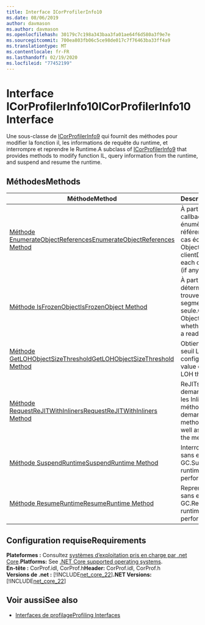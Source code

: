 ```yaml
---
title: Interface ICorProfilerInfo10
ms.date: 08/06/2019
author: davmason
ms.author: davmason
ms.openlocfilehash: 30179c7c198a343baa3fa01ae64f6d580a3f9e7e
ms.sourcegitcommit: 700ea803fb06c5ce98de017c7f76463ba33ff4a9
ms.translationtype: MT
ms.contentlocale: fr-FR
ms.lasthandoff: 02/19/2020
ms.locfileid: "77452199"
---
```

# <a name="icorprofilerinfo10-interface"></a><span data-ttu-id="8e8b1-102">Interface ICorProfilerInfo10</span><span class="sxs-lookup"><span data-stu-id="8e8b1-102">ICorProfilerInfo10 Interface</span></span>

<span data-ttu-id="8e8b1-103">Une sous-classe de [ICorProfilerInfo9](icorprofilerinfo9-interface.md) qui fournit des méthodes pour modifier la fonction il, les informations de requête du runtime, et interrompre et reprendre le Runtime.</span><span class="sxs-lookup"><span data-stu-id="8e8b1-103">A subclass of [ICorProfilerInfo9](icorprofilerinfo9-interface.md) that provides methods to modify function IL, query information from the runtime, and suspend and resume the runtime.</span></span>

## <a name="methods"></a><span data-ttu-id="8e8b1-104">Méthodes</span><span class="sxs-lookup"><span data-stu-id="8e8b1-104">Methods</span></span>  

| <span data-ttu-id="8e8b1-105">Méthode</span><span class="sxs-lookup"><span data-stu-id="8e8b1-105">Method</span></span>|<span data-ttu-id="8e8b1-106">Description</span><span class="sxs-lookup"><span data-stu-id="8e8b1-106">Description</span></span>|  
| ------------|-----------------|  
|[<span data-ttu-id="8e8b1-107">Méthode EnumerateObjectReferences</span><span class="sxs-lookup"><span data-stu-id="8e8b1-107">EnumerateObjectReferences Method</span></span>](icorprofilerinfo10-enumerateobjectreferences-method.md)|<span data-ttu-id="8e8b1-108">À partir d’un ObjectID, callback et ClientData :, énumère chaque référence d’objet (le cas échéant).</span><span class="sxs-lookup"><span data-stu-id="8e8b1-108">Given an ObjectID, callback and clientData, enumerates each object reference (if any).</span></span> |
|[<span data-ttu-id="8e8b1-109">Méthode IsFrozenObject</span><span class="sxs-lookup"><span data-stu-id="8e8b1-109">IsFrozenObject Method</span></span>](icorprofilerinfo10-isfrozenobject-method.md)|<span data-ttu-id="8e8b1-110">À partir d’un ObjectID, détermine si l’objet se trouve dans un segment en lecture seule.</span><span class="sxs-lookup"><span data-stu-id="8e8b1-110">Given an ObjectID, determines whether the object is in a read-only segment.</span></span> |
|[<span data-ttu-id="8e8b1-111">Méthode GetLOHObjectSizeThreshold</span><span class="sxs-lookup"><span data-stu-id="8e8b1-111">GetLOHObjectSizeThreshold Method</span></span>](icorprofilerinfo10-getlohobjectsizethreshold-method.md)|<span data-ttu-id="8e8b1-112">Obtient la valeur du seuil LOH configuré.</span><span class="sxs-lookup"><span data-stu-id="8e8b1-112">Gets the value of the configured LOH threshold.</span></span> |
|[<span data-ttu-id="8e8b1-113">Méthode RequestReJITWithInliners</span><span class="sxs-lookup"><span data-stu-id="8e8b1-113">RequestReJITWithInliners Method</span></span>](icorprofilerinfo10-requestrejitwithinliners-method.md)| <span data-ttu-id="8e8b1-114">ReJITs les méthodes demandées, ainsi que les Inlines des méthodes demandées.</span><span class="sxs-lookup"><span data-stu-id="8e8b1-114">ReJITs the methods requested, as well as any inliners of the methods requested.</span></span>  |
|[<span data-ttu-id="8e8b1-115">Méthode SuspendRuntime</span><span class="sxs-lookup"><span data-stu-id="8e8b1-115">SuspendRuntime Method</span></span>](icorprofilerinfo10-suspendruntime-method.md)| <span data-ttu-id="8e8b1-116">Interrompt le runtime sans exécuter de GC.</span><span class="sxs-lookup"><span data-stu-id="8e8b1-116">Suspends the runtime without performing a GC.</span></span> |
|[<span data-ttu-id="8e8b1-117">Méthode ResumeRuntime</span><span class="sxs-lookup"><span data-stu-id="8e8b1-117">ResumeRuntime Method</span></span>](icorprofilerinfo10-resumeruntime-method.md)| <span data-ttu-id="8e8b1-118">Reprend le runtime sans exécuter de GC.</span><span class="sxs-lookup"><span data-stu-id="8e8b1-118">Resumes the runtime without performing a GC.</span></span> |

## <a name="requirements"></a><span data-ttu-id="8e8b1-119">Configuration requise</span><span class="sxs-lookup"><span data-stu-id="8e8b1-119">Requirements</span></span>  
<span data-ttu-id="8e8b1-120">**Plateformes :** Consultez [systèmes d’exploitation pris en charge par .net Core](../../../core/install/dependencies.md?pivots=os-windows).</span><span class="sxs-lookup"><span data-stu-id="8e8b1-120">**Platforms:** See [.NET Core supported operating systems](../../../core/install/dependencies.md?pivots=os-windows).</span></span>  
<span data-ttu-id="8e8b1-121">**En-tête :** CorProf.idl, CorProf.h</span><span class="sxs-lookup"><span data-stu-id="8e8b1-121">**Header:** CorProf.idl, CorProf.h</span></span>  
<span data-ttu-id="8e8b1-122">**Versions de .net :** [!INCLUDE[net_core_22](../../../../includes/net-core-30-md.md)]</span><span class="sxs-lookup"><span data-stu-id="8e8b1-122">**.NET Versions:** [!INCLUDE[net_core_22](../../../../includes/net-core-30-md.md)]</span></span> 

## <a name="see-also"></a><span data-ttu-id="8e8b1-123">Voir aussi</span><span class="sxs-lookup"><span data-stu-id="8e8b1-123">See also</span></span>

- [<span data-ttu-id="8e8b1-124">Interfaces de profilage</span><span class="sxs-lookup"><span data-stu-id="8e8b1-124">Profiling Interfaces</span></span>](profiling-interfaces.md)
